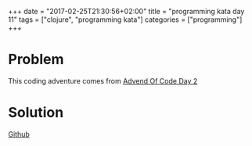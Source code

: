 +++
date = "2017-02-25T21:30:56+02:00"
title = "programming kata day 11"
tags = ["clojure", "programming kata"]
categories = ["programming"]
+++

# Problem

This coding adventure comes from [Advend Of Code Day 2](http://adventofcode.com/2016/day/2)

# Solution

[Github](https://github.com/lvguowei/advent-of-code/tree/master/day2)
